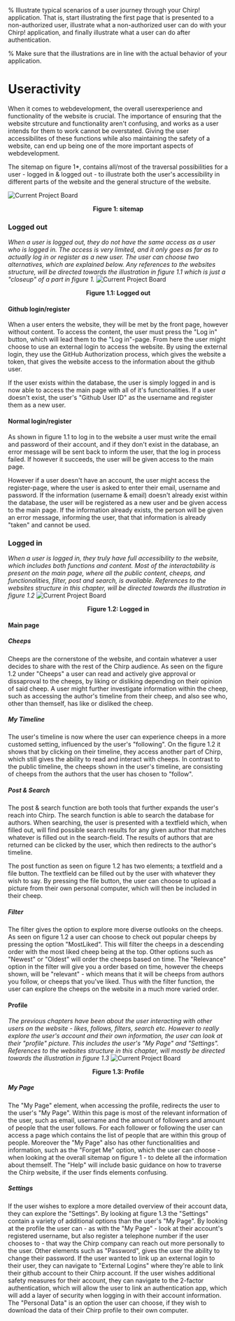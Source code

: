 % Illustrate typical scenarios of a user journey through your Chirp! application. That is, start illustrating the first page that is presented to a non-authorized user, illustrate what a non-authorized user can do with your Chirp! application, and finally illustrate what a user can do after authentication.

% Make sure that the illustrations are in line with the actual behavior of your application.

# Useractivity 
When it comes to webdevelopment, the overall userexperience and functionality of the website is crucial. The importance of ensuring that the website strcuture and functionality aren't confusing, and works as a user intends for them to work cannot be overstated. Giving the user accessibilites of these functions while also maintaining the safety of a website, can end up being one of the more important aspects of webdevelopment.

The sitemap on figure 1*, contains all/most of the traversal possibilities for a user - logged in & logged out - to illustrate both the user's accessibility in different parts of the website and the general structure of the website.

![Current Project Board](../../diagrams/Decision_tree.png)
<p style="text-align: center;">
    <b>Figure 1: sitemap</b>
</p>



### Logged out
*When a user is logged out, they do not have the same access as a user who is logged in. The access is very limited, and it only goes as far as to actually log in or register as a new user. The user can choose two alternatives, which are explained below.* *Any references to the websites structure, will be directed towards the illustration in figure 1.1 which is just a "closeup" of a part in figure 1.*
![Current Project Board](../../diagrams/Decision_tree_1.1.png)
<p style="text-align: center;">
    <b>Figure 1.1: Logged out</b>
</p>

#### Github login/register
When a user enters the website, they will be met by the front page, however without content. To access the content, the user must press the "Log in" button, which will lead them to the "Log in"-page. From here the user might choose to use an external login to access the website. By using the external login, they use the GitHub Authorization process, which gives the website a token, that gives the website access to the information about the github user. 

If the user exists within the database, the user is simply logged in and is now able to access the main page with all of it's functionalities. If a user doesn't exist, the user's "Github User ID" as the username and register them as a new user.

#### Normal login/register
As shown in figure 1.1 to log in to the website a user must write the email and password of their account, and if they don't exist in the database, an error message will be sent back to inform the user, that the log in process failed. If however it succeeds, the user will be given access to the main page.

However if a user doesn't have an account, the user might access the register-page, where the user is asked to enter their email, username and password. If the information (username & email) doesn't already exist within the database, the user will be registered as a new user and be given access to the main page. If the information already exists, the person will be given an error message, informing the user, that that information is already "taken" and cannot be used.

### Logged in
*When a user is logged in, they truly have full accessibility to the website, which includes both functions and content. Most of the interactability is present on the main page, where all the public content, cheeps, and functionalities, filter, post and search, is available. References to the websites structure in this chapter, will be directed towards the illustration in figure 1.2*
![Current Project Board](../../diagrams/Decision_tree_1.2.png)
<p style="text-align: center;">
    <b>Figure 1.2: Logged in</b>
</p>

#### Main page
##### Cheeps
Cheeps are the cornerstone of the website, and contain whatever a user decides to share with the rest of the Chirp audience. As seen on the figure 1.2 under "Cheeps" a user can read and actively give approval or dissaproval to the cheeps, by liking or disliking depending on their opinion of said cheep.
A user might further investigate information within the cheep, such as accessing the author's timeline from their cheep, and also see who, other than themself, has like or disliked the cheep. 
##### My Timeline
The user's timeline is now where the user can experience cheeps in a more customed setting, influenced by the user's "following". On the figure 1.2 it shows that by clicking on their timeline, they access another part of Chirp, which still gives the ability to read and interact with cheeps. In contrast to the public timeline, the cheeps shown in the user's timeline, are consisting of cheeps from the authors that the user has chosen to "follow". 
##### Post & Search
The post & search function are both tools that further expands the user's reach into Chirp. The search function is able to search the database for authors. When searching, the user is presented with a textfield which, when filled out, will find possible search results for any given author that matches whatever is filled out in the search-field. The results of authors that are returned can be clicked by the user, which then redirects to the author's timeline. 

The post function as seen on figure 1.2 has two elements; a textfield and a file button. The textfield can be filled out by the user with whatever they wish to say. By pressing the file button, the user can choose to upload a picture from their own personal computer, which will then be included in their cheep.

##### Filter
The filter gives the option to explore more diverse outlooks on the cheeps. As seen on figure 1.2 a user can choose to check out popular cheeps by pressing the option "MostLiked". This will filter the cheeps in a descending order with the most liked cheep being at the top. Other options such as "Newest" or "Oldest" will order the cheeps based on time. The "Relevance" option in the filter will give you a order based on time, however the cheeps shown, will be "relevant" - which means that it will be cheeps from authors you follow, or cheeps that you've liked. 
Thus with the filter function, the user can explore the cheeps on the website in a much more varied order.

#### Profile
*The previous chapters have been about the user interacting with other users on the website - likes, follows, filters, search etc. However to really explore the user's account and their own information, the user can look at their "profile" picture. This includes the user's "My Page" and "Settings". References to the websites structure in this chapter, will mostly be directed towards the illustration in figure 1.3*
![Current Project Board](../../diagrams/Decision_tree_1.3.png)
<p style="text-align: center;">
    <b>Figure 1.3: Profile</b>
</p>

##### My Page
The "My Page" element, when accessing the profile, redirects the user to the user's "My Page". Within this page is most of the relevant information of the user, such as email, username and the amount of followers and amount of people that the user follows. For each follower or following the user can access a page which contains the list of people that are within this group of people. Moreover the "My Page" also has other functionalities and information, such as the "Forget Me" option, which the user can choose - when looking at the overall sitemap on figure 1 - to delete all the information about themself. The "Help" will include basic guidance on how to traverse the Chirp website, if the user finds elements confusing.

##### Settings
If the user wishes to explore a more detailed overview of their account data, they can explore the "Settings".
By looking at figure 1.3 the "Settings" contain a variety of additional options than the user's "My Page".
By looking at the profile the user can - as with the "My Page" - look at their account's registered username, but also register a telephone number if the user chooses to - that way the Chirp company can reach out more personally to the user. Other elements such as "Password", gives the user the ability to change their password. 
If the user wanted to link up an external login to their user, they can navigate to "External Logins" where they're able to link their github account to their Chirp account.
If the user wishes additional safety measures for their account, they can navigate to the 2-factor authentication, which will allow the user to link an authentication app, which will add a layer of security when logging in with their account information.
The "Personal Data" is an option the user can choose, if they wish to download the data of their Chirp profile to their own computer.


